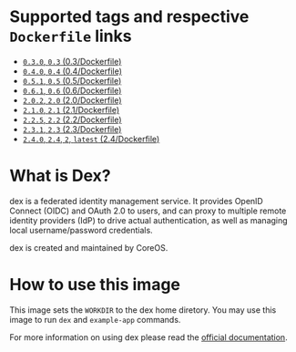 # Supported tags and respective `Dockerfile` links

* [`0.3.0`, `0.3` (0.3/Dockerfile)](https://github.com/sticksnleaves/docker-dex/blob/c2decd41f8d53bc2d5698353160d7669bcb8a7e0/Dockerfile)
* [`0.4.0`, `0.4` (0.4/Dockerfile)](https://github.com/sticksnleaves/docker-dex/blob/543bdee7c7d83c073bec144434c1e603f092a3d4/Dockerfile)
* [`0.5.1`, `0.5` (0.5/Dockerfile)](https://github.com/sticksnleaves/docker-dex/blob/b0f7a49be3aa4b7515ab2f86bc70b8ccc25817a8/Dockerfile)
* [`0.6.1`, `0.6` (0.6/Dockerfile)](https://github.com/sticksnleaves/docker-dex/blob/80917106361c2d33a075483dbb73b6bf6d4f7990/Dockerfile)
* [`2.0.2`, `2.0` (2.0/Dockerfile)](https://github.com/sticksnleaves/docker-dex/blob/77dfccb7ecddd35ffe8b26fda98d0484a99344da/Dockerfile)
* [`2.1.0`, `2.1` (2.1/Dockerfile)](https://github.com/sticksnleaves/docker-dex/blob/505743678b7b84c9de37220e72f595aaaf81322d/Dockerfile)
* [`2.2.5`, `2.2` (2.2/Dockerfile)](https://github.com/sticksnleaves/docker-dex/blob/896f7519093601f9b79dac38845e1fbda5b74628/Dockerfile)
* [`2.3.1`, `2.3` (2.3/Dockerfile)](https://github.com/sticksnleaves/docker-dex/blob/de60fe0f9ee60076098b916edc507d3cb305a522/Dockerfile)
* [`2.4.0`, `2.4`, `2`, `latest` (2.4/Dockerfile)](https://github.com/sticksnleaves/docker-dex/blob/b242c279e3dfaee421854e9c359142e3fb1e0f4a/Dockerfile)

# What is Dex?

dex is a federated identity management service. It provides OpenID Connect (OIDC) and OAuth 2.0 to users, and can proxy to multiple remote identity providers (IdP) to drive actual authentication, as well as managing local username/password credentials.

dex is created and maintained by CoreOS.

# How to use this image

This image sets the `WORKDIR` to the dex home diretory. You may use this image to run `dex` and `example-app` commands.

For more information on using dex please read the [official documentation](https://github.com/coreos/dex/tree/v2.1.0#documentation).
